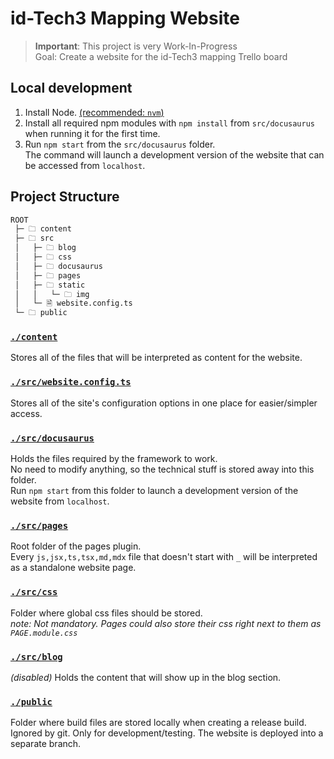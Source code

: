 # id-Tech3 Mapping Website
> **Important**: This project is very Work-In-Progress  
> Goal: Create a website for the id-Tech3 mapping Trello board  

## Local development
1. Install Node. [(recommended: `nvm`)](https://github.com/nvm-sh/nvm)  
2. Install all required npm modules with `npm install` from `src/docusaurus` when running it for the first time.
3. Run `npm start` from the `src/docusaurus` folder.  
   The command will launch a development version of the website that can be accessed from `localhost`.  

## Project Structure
```md
ROOT
 ├─ 🗀 content
 ├─ 🗀 src
 │   ├─ 🗀 blog
 │   ├─ 🗀 css
 │   ├─ 🗀 docusaurus
 │   ├─ 🗀 pages
 │   ├─ 🗀 static
 │   │   └─ 🗀 img
 │   └─ 🗎 website.config.ts
 └─ 🗀 public
```
### [`./content`](./content)
Stores all of the files that will be interpreted as content for the website.  
### [`./src/website.config.ts`](./src/website.config.ts)
Stores all of the site's configuration options in one place for easier/simpler access.  
### [`./src/docusaurus`](./src/docusaurus)
Holds the files required by the framework to work.  
No need to modify anything, so the technical stuff is stored away into this folder.  
Run `npm start` from this folder to launch a development version of the website from `localhost`.
### [`./src/pages`](./src/pages)
Root folder of the pages plugin.  
Every `js,jsx,ts,tsx,md,mdx` file that doesn't start with `_` will be interpreted as a standalone website page.
### [`./src/css`](./src/css)
Folder where global css files should be stored.  
_note: Not mandatory. Pages could also store their css right next to them as `PAGE.module.css`_
### [`./src/blog`](./src/blog)
_(disabled)_
Holds the content that will show up in the blog section.  
### [`./public`](./public)
Folder where build files are stored locally when creating a release build.  
Ignored by git. Only for development/testing. The website is deployed into a separate branch.
